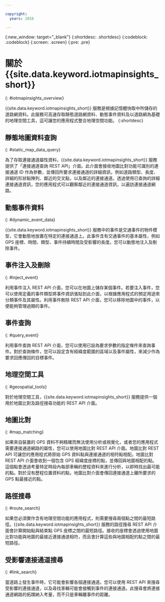 ```yaml
---

copyright:
  years: 2016

---
```


{:new_window: target="_blank"}
{:shortdesc: .shortdesc}
{:codeblock: .codeblock}
{:screen: .screen}
{:pre: .pre}


# 關於 {{site.data.keyword.iotmapinsights_short}}
{: #iotmapinsights_overview}

{{site.data.keyword.iotmapinsights_short}} 服務是根據記憶體快取中所儲存的道路網資料。此服務可高速存取靜態道路網資料、動態事件資料及以道路網為基礎的地理空間工具，這可讓您的應用程式整合地理空間功能。
{:shortdesc}

## 靜態地圖資料查詢
{: #static_map_data_query}

為了存取連接通道屬性資料，{{site.data.keyword.iotmapinsights_short}} 服務提供了「連接通道查詢 REST API」介面。此介面會接收地圖比對功能可識別的連接通道 ID 作為參數，並傳回所要求連接通道的詳細資訊，例如道路類型、長度、詳細的形狀點陣列、鄰近的交叉點，以及鄰近的連接通道。透過使用已查詢的詳細連接通道資訊，您的應用程式可以觀察鄰近的連接通道資訊，以遍訪連接通道網路。

## 動態事件資料
{: #dynamic_event_data}

{{site.data.keyword.iotmapinsights_short}} 服務中的事件是交通事件的物件模型，它會動態地放置在特定的連接通道上。此事件含有交通事件的基本屬性，例如 GPS 座標、時間、類型、事件持續時間及受影響的長度。您可以動態地注入及刪除事件。

## 事件注入及刪除
{: #inject_event}

利用事件注入 REST API 介面，您可以在地圖上儲存某個事件。若要注入事件，您可以使用定義的事件類型將事件資訊張貼到此介面，以根據應用程式的預定用途來分類事件及其屬性。利用事件刪除 REST API 介面，您可以移除地圖中的事件，以便能夠管理過期的事件。

## 事件查詢
{: #query_event}

利用事件查詢 REST API 介面，您可以使用已設為要求參數的指定條件來查詢事件。對於查詢條件，您可以設定含有經緯度範圍的區域以及事件屬性，來減少作為要求回應傳回的目標事件。

## 地理空間工具
{: #geospatial_tools}

對於地理空間工具，{{site.data.keyword.iotmapinsights_short}} 服務提供一個用於地圖比對及路徑搜尋功能的 REST API 介面。

## 地圖比對
{: #map_matching}

如果來自裝置的 GPS 資料不夠精確而無法使用分析或視覺化，或者您的應用程式需要連接通道網路的屬性，您可以使用地圖比對 REST API 介面。地圖比對 REST API 可讓您的應用程式將原始 GPS 資料點與連接通道的相符點相配。地圖比對 REST API 介面會收到一個包含 GPS 經緯度座標的點，並傳回與地圖相配的點。這個點會透過考量特定時段內每部車輛的歷程資料來進行分析，以即時找出最可能的點。對於沒有歷程位置資料的點，地圖比對介面會傳回連接通道上離所要求的 GPS 點最接近的點。

## 路徑搜尋
{: #route_search}

如果您必須實作含有地理空間功能的應用程式，則需要搜尋兩個點之間的最短路徑。{{site.data.keyword.iotmapinsights_short}} 服務的路徑搜尋 REST API 介面會計算開始點與結束點 GPS 座標之間的最短路徑。接收的座標會透過使用地圖比對功能與地圖的最接近連接通道相符，而且會計算這些與地圖相配的點之間的最短路徑。

## 受影響連接通道搜尋
{: #link_search}

當道路上發生事件時，它可能會影響各個連接通道。您可以使用 REST API 來搜尋受影響的連接通道，以及尋找車輛可能會接觸到事件的連接通道。此搜尋會將連接通道網路的拓蹼納入考量，而不只是車輛離事件的距離。

